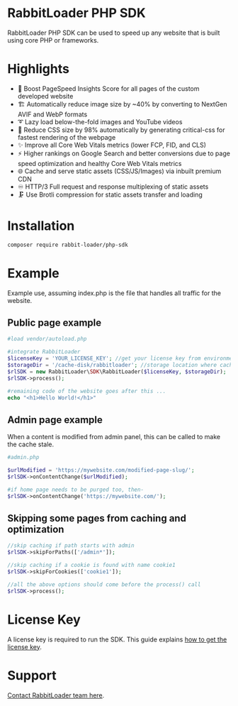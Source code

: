 # RabbitLoader PHP SDK
RabbitLoader PHP SDK can be used to speed up any website that is built using core PHP or frameworks.

# Highlights

* 🚀 Boost PageSpeed Insights Score for all pages of the custom developed website
* 🏗️ Automatically reduce image size by ~40% by converting to NextGen AVIF and WebP formats
* ➰ Lazy load below-the-fold images and YouTube videos
* 📱 Reduce CSS size by 98% automatically by generating critical-css for fastest rendering of the webpage
* ✨ Improve all Core Web Vitals metrics (lower FCP, FID, and CLS)
* ⚡️ Higher rankings on Google Search and better conversions due to page speed optimization and healthy Core Web Vitals metrics
* 🌐 Cache and serve static assets (CSS/JS/Images) via inbuilt premium CDN
* ♾️ HTTP/3 Full request and response multiplexing of static assets
* 🗜️ Use Brotli compression for static assets transfer and loading

# Installation

```bash
composer require rabbit-loader/php-sdk
```

# Example

Example use, assuming index.php is the file that handles all traffic for the website.

## Public page example

```php
#load vendor/autoload.php

#integrate RabbitLoader
$licenseKey = 'YOUR_LICENSE_KEY'; //get your license key from environment variable
$storageDir = '/cache-disk/rabbitloader'; //storage location where cached files will be stored
$rlSDK = new RabbitLoader\SDK\RabbitLoader($licenseKey, $storageDir);
$rlSDK->process();

#remaining code of the website goes after this ...
echo "<h1>Hello World!</h1>"
```

## Admin page example

When a content is modified from admin panel, this can be called to make the cache stale.

```php
#admin.php

$urlModified = 'https://mywebsite.com/modified-page-slug/';
$rlSDK->onContentChange($urlModified);

#if home page needs to be purged too, then-
$rlSDK->onContentChange('https://mywebsite.com/');
```

## Skipping some pages from caching and optimization
```php
//skip caching if path starts with admin
$rlSDK->skipForPaths(['/admin*']);

//skip caching if a cookie is found with name cookie1 
$rlSDK->skipForCookies(['cookie1']);

//all the above options should come before the process() call
$rlSDK->process();
```


# License Key
A license key is required to run the SDK. This guide explains [how to get the license key](https://rabbitloader.com/kb/setting-up-rabbitloader-on-custom-php-website/).

# Support
[Contact RabbitLoader team here](https://rabbitloader.local/contact/).